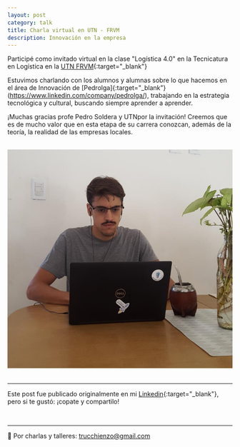 ```yaml
---
layout: post
category: talk
title: Charla virtual en UTN - FRVM
description: Innovación en la empresa
---
```


Participé como invitado virtual en la clase "Logística 4.0" en la Tecnicatura en Logística en la [UTN FRVM](https://www.linkedin.com/company/utn-frvm/){:target="_blank"}

Estuvimos charlando con los alumnos y alumnas sobre lo que hacemos en el área de Innovación de [Pedrolga]{:target="_blank"}(https://www.linkedin.com/company/pedrolga/), trabajando en la estrategia tecnológica y cultural, buscando siempre aprender a aprender.

¡Muchas gracias profe Pedro Soldera y UTNpor la invitación!
Creemos que es de mucho valor que en esta etapa de su carrera conozcan, además de la teoría, la realidad de las empresas locales.


&nbsp;
<img  src="../images/UTN-FRVM.png"  alt="UTN-FRVM">
&nbsp;
&nbsp;

--------
Este post fue publicado originalmente en mi [Linkedin](https://www.linkedin.com/feed/update/urn:li:activity:6661611014544510976/){:target="_blank"}, pero si te gustó: ¡copate y compartilo!

&nbsp;
&nbsp;

------------------
📧 Por charlas y talleres: trucchienzo@gmail.com